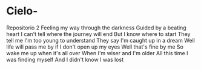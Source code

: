 # Cielo-
Repositorio 2 
Feeling my way through the darkness
Guided by a beating heart
I can't tell where the journey will end
But I know where to start
They tell me I'm too young to understand
They say I'm caught up in a dream
Well life will pass me by if I don't open up my eyes
Well that's fine by me
So wake me up when it's all over
When I'm wiser and I'm older
All this time I was finding myself
And I didn't know I was lost
